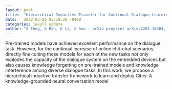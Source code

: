 ```yaml
---
layout: post
title:  "Hierarchical Inductive Transfer for Continual Dialogue Learning"
date:   2022-03-26 03:19:20 -0400
categories: jekyll update
author: "S Feng, X Ren, K Li, X Sun - arXiv preprint arXiv:2203.10484, 2022"
---
```

Pre-trained models have achieved excellent performance on the dialogue task. However, for the continual increase of online chit-chat scenarios, directly fine-tuning these models for each of the new tasks not only explodes the capacity of the dialogue system on the embedded devices but also causes knowledge forgetting on pre-trained models and knowledge interference among diverse dialogue tasks. In this work, we propose a hierarchical inductive transfer framework to learn and deploy Cites: A knowledge-grounded neural conversation model